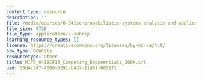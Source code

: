 ```yaml
---
content_type: resource
description: ''
file: /media/courses/6-041sc-probabilistic-systems-analysis-and-applied-probability-fall-2013/50d4c54740005391b43711d8ff605171_MIT6_041SCF13_Competing_Exponentials_300k.vtt
file_size: 9736
file_type: application/x-subrip
learning_resource_types: []
license: https://creativecommons.org/licenses/by-nc-sa/4.0/
ocw_type: OCWFile
resourcetype: Other
title: MIT6_041SCF13_Competing_Exponentials_300k.srt
uid: 50d4c547-4000-5391-b437-11d8ff605171
---
```

